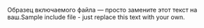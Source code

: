 <span data-ttu-id="f5cd9-101">Образец включаемого файла — просто замените этот текст на ваш.</span><span class="sxs-lookup"><span data-stu-id="f5cd9-101">Sample include file - just replace this text with your own.</span></span>